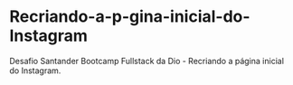 # Recriando-a-p-gina-inicial-do-Instagram
Desafio Santander Bootcamp Fullstack da Dio - Recriando a página inicial do Instagram.
